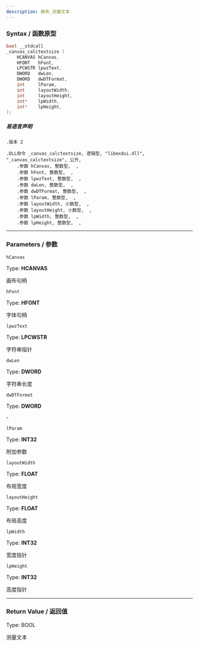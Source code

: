 ```yaml
---
description: 画布_测量文本
---
```


### Syntax / 函数原型

```C++
bool __stdcall 
_canvas_calctextsize (
    HCANVAS hCanvas,
    HFONT   hFont,
    LPCWSTR lpwzText,
    DWORD   dwLen,
    DWORD   dwDTFormat,
    int     lParam,
    int     layoutWidth,
    int     layoutHeight,
    int*    lpWidth,
    int*    lpHeight,
);
```

##### 易语言声明

```Elang
.版本 2

.DLL命令 _canvas_calctextsize, 逻辑型, "libexdui.dll", "_canvas_calctextsize", 公开, 
    .参数 hCanvas, 整数型,  , 
    .参数 hFont, 整数型,  , 
    .参数 lpwzText, 整数型,  , 
    .参数 dwLen, 整数型,  , 
    .参数 dwDTFormat, 整数型,  , 
    .参数 lParam, 整数型,  , 
    .参数 layoutWidth, 小数型,  , 
    .参数 layoutHeight, 小数型,  , 
    .参数 lpWidth, 整数型,  , 
    .参数 lpHeight, 整数型,  , 
```

---

### Parameters / 参数

`hCanvas`

Type: **HCANVAS**

画布句柄

`hFont`

Type: **HFONT**

字体句柄

`lpwzText`

Type: **LPCWSTR**

字符串指针

`dwLen`

Type: **DWORD**

字符串长度

`dwDTFormat`

Type: **DWORD**

\-

`lParam`

Type: **INT32**

附加参数

`layoutWidth`

Type: **FLOAT**

布局宽度

`layoutHeight`

Type: **FLOAT**

布局高度

`lpWidth`

Type: **INT32**

宽度指针

`lpHeight`

Type: **INT32**

高度指针

---

### Return Value / 返回值

Type: BOOL

测量文本